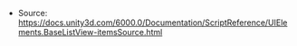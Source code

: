 * Source: https://docs.unity3d.com/6000.0/Documentation/ScriptReference/UIElements.BaseListView-itemsSource.html


